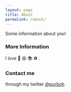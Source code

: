 ```yaml
---
layout: page
title: About
permalink: /about/
---
```


Some information about you!

<div class="github-card" data-github="purbohadi" data-width="400" data-height="" data-theme="default"></div>
<script src="//cdn.jsdelivr.net/github-cards/latest/widget.js"></script>

### More Information

I love :ice_cream: :laughing: :books: :soccer: .

### Contact me

through my twitter [@purboh](https://www.twitter.com/purboh)
